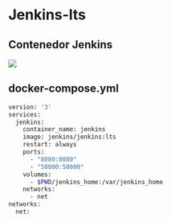 # Jenkins-lts

## Contenedor Jenkins

<img src="https://upload.wikimedia.org/wikipedia/commons/thumb/e/e3/Jenkins_logo_with_title.svg/1280px-Jenkins_logo_with_title.svg.png">

## docker-compose.yml

``` bash
version: '3'
services:
  jenkins:
    container_name: jenkins
    image: jenkins/jenkins:lts
    restart: always
    ports:
      - "8080:8080"
      - "50000:50000"
    volumes:
      - $PWD/jenkins_home:/var/jenkins_home
    networks:
      - net
networks:
  net:
```
